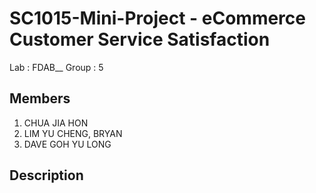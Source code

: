 # SC1015-Mini-Project - eCommerce Customer Service Satisfaction
Lab : FDAB__
Group : 5

Members 
----------------
1. CHUA JIA HON
2. LIM YU CHENG, BRYAN
3. DAVE GOH YU LONG

Description
----------------

